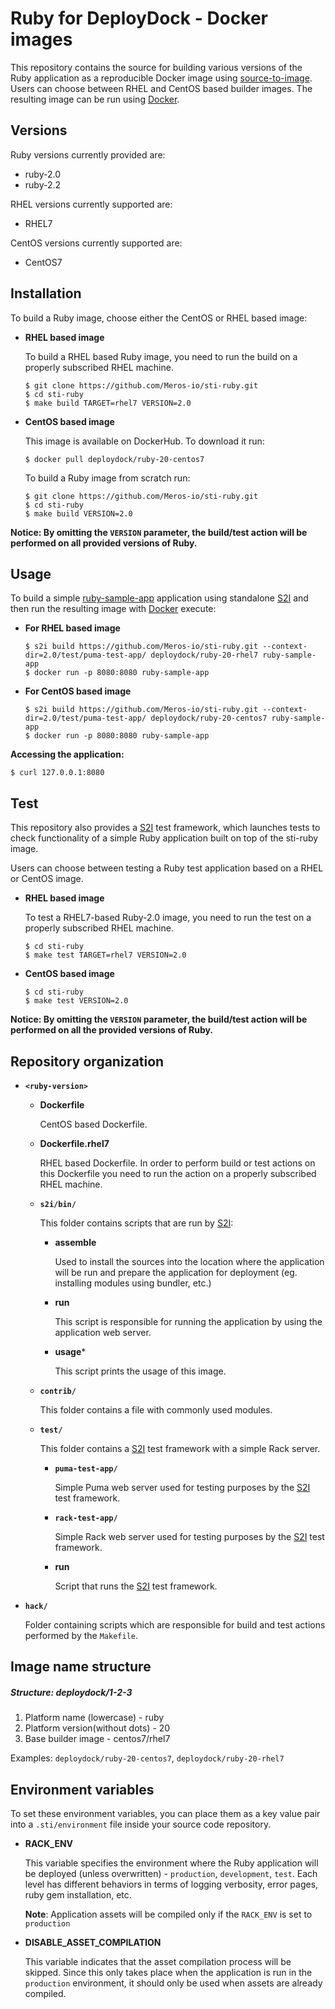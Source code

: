 Ruby for DeployDock - Docker images
========================================

This repository contains the source for building various versions of
the Ruby application as a reproducible Docker image using
[source-to-image](https://github.com/Meros-io/source-to-image).
Users can choose between RHEL and CentOS based builder images.
The resulting image can be run using [Docker](http://docker.io).


Versions
---------------
Ruby versions currently provided are:
* ruby-2.0
* ruby-2.2

RHEL versions currently supported are:
* RHEL7

CentOS versions currently supported are:
* CentOS7


Installation
---------------
To build a Ruby image, choose either the CentOS or RHEL based image:
*  **RHEL based image**

    To build a RHEL based Ruby image, you need to run the build on a properly
    subscribed RHEL machine.

    ```
    $ git clone https://github.com/Meros-io/sti-ruby.git
    $ cd sti-ruby
    $ make build TARGET=rhel7 VERSION=2.0
    ```

*  **CentOS based image**

    This image is available on DockerHub. To download it run:

    ```
    $ docker pull deploydock/ruby-20-centos7
    ```

    To build a Ruby image from scratch run:

    ```
    $ git clone https://github.com/Meros-io/sti-ruby.git
    $ cd sti-ruby
    $ make build VERSION=2.0
    ```

**Notice: By omitting the `VERSION` parameter, the build/test action will be performed
on all provided versions of Ruby.**


Usage
---------------------
To build a simple [ruby-sample-app](https://github.com/Meros-io/sti-ruby/tree/master/2.0/test/puma-test-app) application
using standalone [S2I](https://github.com/Meros-io/source-to-image) and then run the
resulting image with [Docker](http://docker.io) execute:

*  **For RHEL based image**
    ```
    $ s2i build https://github.com/Meros-io/sti-ruby.git --context-dir=2.0/test/puma-test-app/ deploydock/ruby-20-rhel7 ruby-sample-app
    $ docker run -p 8080:8080 ruby-sample-app
    ```

*  **For CentOS based image**
    ```
    $ s2i build https://github.com/Meros-io/sti-ruby.git --context-dir=2.0/test/puma-test-app/ deploydock/ruby-20-centos7 ruby-sample-app
    $ docker run -p 8080:8080 ruby-sample-app
    ```

**Accessing the application:**
```
$ curl 127.0.0.1:8080
```


Test
---------------------
This repository also provides a [S2I](https://github.com/Meros-io/source-to-image) test framework,
which launches tests to check functionality of a simple Ruby application built on top of the sti-ruby image.

Users can choose between testing a Ruby test application based on a RHEL or CentOS image.

*  **RHEL based image**

    To test a RHEL7-based Ruby-2.0 image, you need to run the test on a properly
    subscribed RHEL machine.

    ```
    $ cd sti-ruby
    $ make test TARGET=rhel7 VERSION=2.0
    ```

*  **CentOS based image**

    ```
    $ cd sti-ruby
    $ make test VERSION=2.0
    ```

**Notice: By omitting the `VERSION` parameter, the build/test action will be performed
on all the provided versions of Ruby.**


Repository organization
------------------------
* **`<ruby-version>`**

    * **Dockerfile**

        CentOS based Dockerfile.

    * **Dockerfile.rhel7**

        RHEL based Dockerfile. In order to perform build or test actions on this
        Dockerfile you need to run the action on a properly subscribed RHEL machine.

    * **`s2i/bin/`**

        This folder contains scripts that are run by [S2I](https://github.com/Meros-io/source-to-image):

        *   **assemble**

            Used to install the sources into the location where the application
            will be run and prepare the application for deployment (eg. installing
            modules using bundler, etc.)

        *   **run**

            This script is responsible for running the application by using the
            application web server.

        *   **usage***

            This script prints the usage of this image.

    * **`contrib/`**

        This folder contains a file with commonly used modules.

    * **`test/`**

        This folder contains a [S2I](https://github.com/Meros-io/source-to-image)
        test framework with a simple Rack server.

        * **`puma-test-app/`**

            Simple Puma web server used for testing purposes by the [S2I](https://github.com/Meros-io/source-to-image) test framework.

        * **`rack-test-app/`**

            Simple Rack web server used for testing purposes by the [S2I](https://github.com/Meros-io/source-to-image) test framework.

        * **run**

            Script that runs the [S2I](https://github.com/Meros-io/source-to-image) test framework.

* **`hack/`**

    Folder containing scripts which are responsible for build and test actions performed by the `Makefile`.


Image name structure
------------------------
##### Structure: deploydock/1-2-3

1. Platform name (lowercase) - ruby
2. Platform version(without dots) - 20
3. Base builder image - centos7/rhel7

Examples: `deploydock/ruby-20-centos7`, `deploydock/ruby-20-rhel7`


Environment variables
---------------------

To set these environment variables, you can place them as a key value pair into a `.sti/environment`
file inside your source code repository.

* **RACK_ENV**

    This variable specifies the environment where the Ruby application will be deployed (unless overwritten) - `production`, `development`, `test`.
    Each level has different behaviors in terms of logging verbosity, error pages, ruby gem installation, etc.

    **Note**: Application assets will be compiled only if the `RACK_ENV` is set to `production`

* **DISABLE_ASSET_COMPILATION**

    This variable indicates that the asset compilation process will be skipped. Since this only takes place
    when the application is run in the `production` environment, it should only be used when assets are already compiled.
